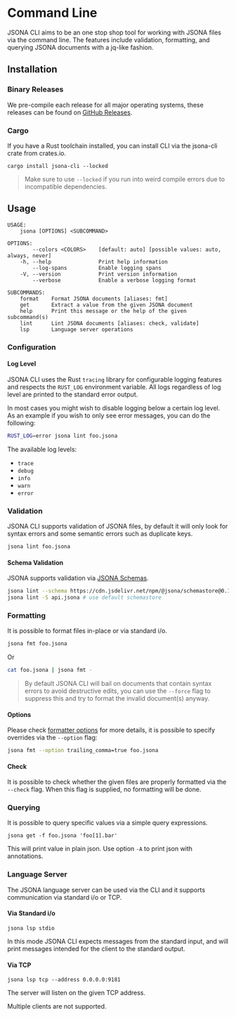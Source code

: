 # Command Line

JSONA CLI aims to be an one stop shop tool for working with JSONA files via the command line. The features include validation, formatting, and querying JSONA documents with a jq-like fashion.

## Installation

### Binary Releases

We pre-compile each release for all major operating systems, these releases can be found on [GitHub Releases](https://github.com/jsona/jsona/releases).

### Cargo

If you have a Rust toolchain installed, you can install CLI via the jsona-cli crate from crates.io.

```
cargo install jsona-cli --locked
```

> Make sure to use `--locked` if you run into weird compile errors due to incompatible dependencies.

## Usage

```
USAGE:
    jsona [OPTIONS] <SUBCOMMAND>

OPTIONS:
        --colors <COLORS>    [default: auto] [possible values: auto, always, never]
    -h, --help               Print help information
        --log-spans          Enable logging spans
    -V, --version            Print version information
        --verbose            Enable a verbose logging format

SUBCOMMANDS:
    format    Format JSONA documents [aliases: fmt]
    get       Extract a value from the given JSONA document
    help      Print this message or the help of the given subcommand(s)
    lint      Lint JSONA documents [aliases: check, validate]
    lsp       Language server operations
```
### Configuration

#### Log Level

JSONA CLI uses the Rust `tracing` library for configurable logging features and respects the `RUST_LOG` environment variable. All logs regardless of log level are printed to the standard error output.

In most cases you might wish to disable logging below a certain log level.
As an example if you wish to only see error messages, you can do the following:

```sh
RUST_LOG=error jsona lint foo.jsona
```

The available log levels:

- `trace`
- `debug`
- `info`
- `warn`
- `error`


### Validation

JSONA CLI supports validation of JSONA files, by default it will only look for syntax errors and some semantic errors such as duplicate keys.

```sh
jsona lint foo.jsona
```

#### Schema Validation

JSONA supports validation via [JSONA Schemas](crates/jsona-schema-validator).

```sh
jsona lint --schema https://cdn.jsdelivr.net/npm/@jsona/schemastore@0.1.8/openapi.jsona api.jsona
jsona lint -S api.jsona # use default schemastore
```

### Formatting

It is possible to format files in-place or via standard i/o.

```sh
jsona fmt foo.jsona
```

Or

```sh
cat foo.jsona | jsona fmt -
```

> By default JSONA CLI will bail on documents that contain syntax errors to avoid destructive edits, you can use the `--force` flag to suppress this and try to format the invalid document(s) anyway.

#### Options

Please check [formatter options](./config.md#formatter-options) for more details, it is possible to specify overrides via the `--option` flag:

```sh
jsona fmt --option trailing_comma=true foo.jsona
```

#### Check

It is possible to check whether the given files are properly formatted via the `--check` flag. When this flag is supplied, no formatting will be done.


### Querying

It is possible to query specific values via a simple query expressions.

```
jsona get -f foo.jsona 'foo[1].bar'
```

This will print value in plain json. Use option `-A` to print json with annotations.

### Language Server

The JSONA language server can be used via the CLI and it supports communication via standard i/o or TCP.

#### Via Standard i/o

```
jsona lsp stdio
```

In this mode JSONA CLI expects messages from the standard input, and will print messages intended for the client to the standard output.

#### Via TCP

```
jsona lsp tcp --address 0.0.0.0:9181
```

The server will listen on the given TCP address.

Multiple clients are not supported.